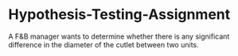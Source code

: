 # Hypothesis-Testing-Assignment
A F&amp;B manager wants to determine whether there is any significant difference in the diameter of the cutlet between two units. 
